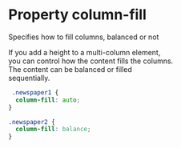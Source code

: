 # Property column-fill

Specifies how to fill columns, balanced or not  

If you add a height to a multi-column element,  
you can control how the content fills the columns.  
The content can be balanced or filled  
sequentially.  

```css
 .newspaper1 {
  column-fill: auto;
}

.newspaper2 {
  column-fill: balance;
}
```

